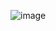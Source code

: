 ![image](https://user-images.githubusercontent.com/37383368/137824429-ae46621b-97a1-490b-b7ae-fdb1e639bbf3.png)

